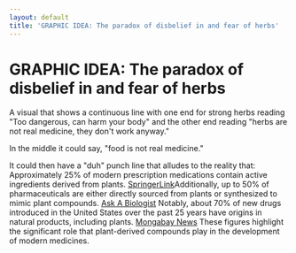 ```yaml
---
layout: default
title: 'GRAPHIC IDEA: The paradox of disbelief in and fear of herbs'
---
```

# GRAPHIC IDEA: The paradox of disbelief in and fear of herbs

A visual that shows a continuous line with one end for strong herbs reading "Too dangerous, can harm your body" and the other end reading "herbs are not real medicine, they don't work anyway."

In the middle it could say, "food is not real medicine."

It could then have a "duh" punch line that alludes to the reality that: Approximately 25% of modern prescription medications contain active ingredients derived from plants. [SpringerLink](https://link.springer.com/chapter/10.1007/978-1-4615-1455-8_4?utm_source=chatgpt.com)Additionally, up to 50% of pharmaceuticals are either directly sourced from plants or synthesized to mimic plant compounds. [Ask A Biologist](https://askabiologist.asu.edu/explore/natures-medicine?utm_source=chatgpt.com) Notably, about 70% of new drugs introduced in the United States over the past 25 years have origins in natural products, including plants. [Mongabay News](https://news.mongabay.com/2007/03/70-of-new-drugs-come-from-mother-nature/?utm_source=chatgpt.com) These figures highlight the significant role that plant-derived compounds play in the development of modern medicines.